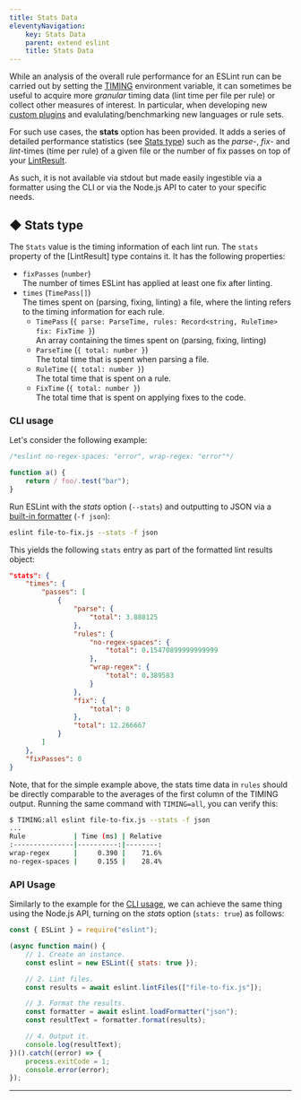 ```yaml
---
title: Stats Data
eleventyNavigation:
    key: Stats Data
    parent: extend eslint
    title: Stats Data
---
```


While an analysis of the overall rule performance for an ESLint run can be carried out by setting the [TIMING](./custom-rules#profile-rule-performance) environment variable, it can sometimes be useful to acquire more *granular* timing data (lint time per file per rule) or collect other measures of interest. In particular, when developing new [custom plugins](./plugins) and evalulating/benchmarking new languages or rule sets.

For such use cases, the **stats** option has been provided. It adds a series of detailed performance statistics (see [Stats type](#-stats-type)) such as the *parse*-, *fix*- and *lint*-times (time per rule) of a given file or the number of fix passes on top of your [LintResult](../integrate/nodejs-api#-lintresult-type).

As such, it is not available via stdout but made easily ingestible via a formatter using the CLI or via the Node.js API to cater to your specific needs.

## ◆ Stats type

The `Stats` value is the timing information of each lint run. The `stats` property of the [LintResult] type contains it. It has the following properties:

* `fixPasses` (`number`)<br>
  The number of times ESLint has applied at least one fix after linting.
* `times` (`TimePass[]`)<br>
  The times spent on (parsing, fixing, linting) a file, where the linting refers to the timing information for each rule.
    * `TimePass` (`{ parse: ParseTime, rules: Record<string, RuleTime> fix: FixTime }`)<br>
    An array containing the times spent on (parsing, fixing, linting)
    * `ParseTime` (`{ total: number }`)<br>
      The total time that is spent when parsing a file.
    * `RuleTime` (`{ total: number }`)<br>
      The total time that is spent on a rule.
    * `FixTime` (`{ total: number }`)<br>
      The total time that is spent on applying fixes to the code.

### CLI usage

Let's consider the following example:

```js [file-to-fix.js]
/*eslint no-regex-spaces: "error", wrap-regex: "error"*/

function a() {
    return / foo/.test("bar");
}
```

Run ESLint with the *stats* option (`--stats`) and outputting to JSON via a [built-in formatter](../use/formatters/) (`-f json`):

```sh
eslint file-to-fix.js --stats -f json
```

This yields the following `stats` entry as part of the formatted lint results object:

```json
"stats": {
    "times": {
        "passes": [
            {
                "parse": {
                    "total": 3.888125
                },
                "rules": {
                    "no-regex-spaces": {
                        "total": 0.15470899999999999
                    },
                    "wrap-regex": {
                        "total": 0.389583
                    }
                },
                "fix": {
                    "total": 0
                },
                "total": 12.266667
            }
        ]
    },
    "fixPasses": 0
}
```

Note, that for the simple example above, the stats time data in `rules` should be directly comparable to the averages of the first column of the TIMING output. Running the same command with `TIMING=all`, you can verify this:

```bash
$ TIMING:all eslint file-to-fix.js --stats -f json
...
Rule            | Time (ms) | Relative
:---------------|----------:|--------:
wrap-regex      |     0.390 |    71.6%
no-regex-spaces |     0.155 |    28.4%
```

### API Usage

Similarly to the example for the [CLI usage](#cli-usage), we can achieve the same thing using the Node.js API, turning on the *stats* option (`stats: true`) as follows:

```js
const { ESLint } = require("eslint");

(async function main() {
    // 1. Create an instance.
    const eslint = new ESLint({ stats: true });

    // 2. Lint files.
    const results = await eslint.lintFiles(["file-to-fix.js"]);

    // 3. Format the results.
    const formatter = await eslint.loadFormatter("json");
    const resultText = formatter.format(results);

    // 4. Output it.
    console.log(resultText);
})().catch((error) => {
    process.exitCode = 1;
    console.error(error);
});
```

---
